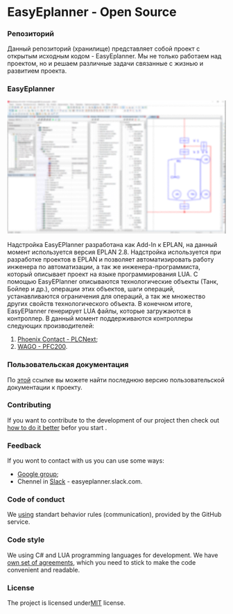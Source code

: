 # EasyEplanner - Open Source

### Репозиторий
Данный репозиторий (хранилище) представляет собой проект с открытым исходным кодом - EasyEplanner. Мы не только работаем над проектом, но и решаем различные задачи связанные с жизнью и развитием проекта.

### EasyEplanner

<img src="docs/user_manual/images/EasyEplannerPreview.png">

Надстройка EasyEPlanner разработана как Add-In к EPLAN, на данный момент используется версия EPLAN 2.8. Надстройка используется при разработке проектов в EPLAN и позволяет автоматизировать работу инженера по автоматизации, а так же инженера-программиста, который описывает проект на языке программирования LUA. С помощью EasyEPlanner описываются технологические объекты (Танк, Бойлер и др.), операции этих объектов, шаги операций, устанавливаются ограничения для операций, а так же множество других свойств технологического объекта. В конечном итоге, EasyEPlanner генерирует LUA файлы, которые загружаются в контроллер. В данный момент поддерживаются контроллеры следующих производителей:

1. [Phoenix Contact - PLCNext](https://github.com/plcnext);
2. [WAGO - PFC200](https://github.com/WAGO).

### Пользовательская документация
По [этой](docs/user_manual/readme.md) ссылке вы можете найти последнюю версию пользовательской документации к проекту.

###  Contributing
If you want to contribute to the development of our project then  check out [how to do it better](docs/contributing.md) befor you start .


### Feedback
If you wont to contact with us you can use some ways:
* [Google group](https://groups.google.com/forum/#!forum/easyeplanner);
* Chennel in [Slack](https://slack.com) - easyeplanner.slack.com.


### Code of conduct
We [using](docs/CODE_OF_CONDUCT.md)
standart behavior rules (communication), provided by the GitHub service.


### Code style
We using C# and LUA programming languages for development. We have [own set of agreements](docs/codestyle.md), which you need to stick to make the code convenient and readable.


### License
The project is licensed under[MIT](LICENSE.txt) license.
